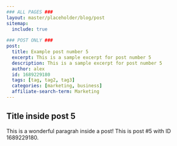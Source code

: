 ```yaml
---
### ALL PAGES ###
layout: master/placeholder/blog/post
sitemap:
  include: true
  
### POST ONLY ###
post:
  title: Example post number 5
  excerpt: This is a sample excerpt for post number 5
  description: This is a sample excerpt for post number 5
  author: alex
  id: 1689229180
  tags: [tag, tag2, tag3]
  categories: [marketing, business]
  affiliate-search-term: Marketing
---
```


## Title inside post 5
This is a wonderful paragrah inside a post! This is post #5 with ID 1689229180.
